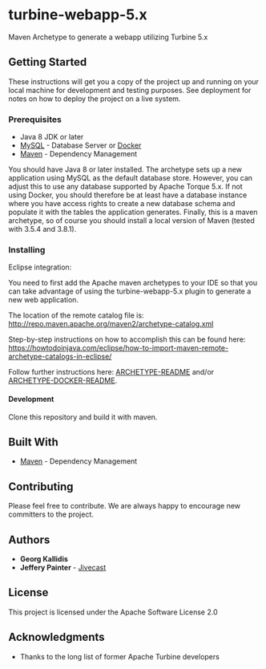 # turbine-webapp-5.x

Maven Archetype to generate a webapp utilizing Turbine 5.x

## Getting Started

These instructions will get you a copy of the project up and running on your local machine for development and testing purposes. See deployment for notes on how to deploy the project on a live system.

### Prerequisites

* Java 8 JDK or later 
* [MySQL](https://www.mysql.com/) - Database Server or [Docker](https://docs.docker.com/get-docker/)
* [Maven](https://maven.apache.org/) - Dependency Management

You should have Java 8 or later installed.  The archetype sets up a new application using MySQL as the default database store.  However, you can adjust this to use any database supported by Apache Torque 5.x. If not using Docker, you should therefore be at least have a database instance where you have access rights to create a new database schema and populate it with the tables the application generates.  Finally, this is a maven archetype, so of course you should install a local version of Maven (tested with 3.5.4 and 3.8.1). 


### Installing

Eclipse integration:

You need to first add the Apache maven archetypes to your IDE so that you can take advantage of using the turbine-webapp-5.x plugin to generate a new web application.

The location of the remote catalog file is: http://repo.maven.apache.org/maven2/archetype-catalog.xml 

Step-by-step instructions on how to accomplish this can be found here: https://howtodoinjava.com/eclipse/how-to-import-maven-remote-archetype-catalogs-in-eclipse/

Follow further instructions here: [ARCHETYPE-README](src/main/resources/archetype-resources/docs/README.md) and/or  [ARCHETYPE-DOCKER-README](src/main/resources/archetype-resources/docs/DOCKER-README.md).


#### Development

Clone this repository and build it with maven. 


## Built With

* [Maven](https://maven.apache.org/) - Dependency Management

## Contributing

Please feel free to contribute. We are always happy to encourage new committers to the project.


## Authors

* **Georg Kallidis** 
* **Jeffery Painter** -  [Jivecast](https://jivecast.com)

## License

This project is licensed under the Apache Software License 2.0

## Acknowledgments

* Thanks to the long list of former Apache Turbine developers
